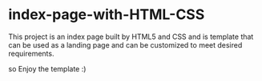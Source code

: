 # index-page-with-HTML-CSS

This project is an index page built by HTML5 and CSS and is template that can be used as a landing page and can be customized to meet desired requirements.

so Enjoy the template :)

